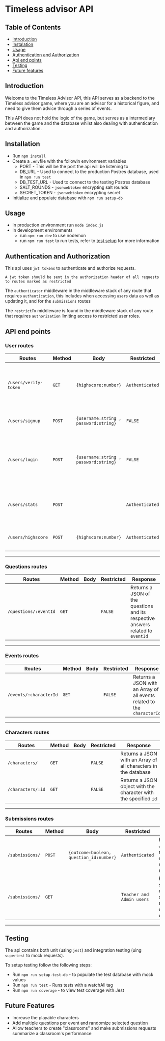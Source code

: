 # Timeless advisor API

## Table of Contents

- [Introduction](#introduction)
- [Instalation](#installation)
- [Usage](#usage)
- [Authentication and Authorization](#authentication-and-authorization)
- [Api end points](#api-end-points)
- [Testing](#testing)
- [Future features](#future-features)

## Introduction

Welcome to the Timeless Advisor API, this API serves as a backend to the Timeless advisor game, where you are an advisor for a historical figure, and need to give them advice through a series of events.

This API does not hold the logic of the game, but serves as a intermediary between the game and the database whilst also dealing with authentication and authorization.

## Installation

- Run `npm install`
- Create a `.env`file with the followin environment variables
  - PORT - This will be the port the api will be listening to
  - DB_URL - Used to connect to the production Postres database, used in `npm run test`
  - DB_TEST_URL - Used to connect to the testing Postres database
  - SALT_ROUNDS - `jsonwebtoken` encrypting salt rounds
  - SECRET_TOKEN - `jsonwebtoken` encrypting secret
- Initialize and populate database with `npm run setup-db`

## Usage

- In production environment run `node index.js`
- In development environments
  - run `npm run dev` to use nodemon
  - run `npm run test` to run tests, refer to [test setup](#testing) for more information

## Authentication and Authorization

This api uses `jwt tokens` to authenticate and authorize requests.

    A jwt token should be sent in the authorization header of all requests to routes marked as restricted

The `authenticator` middleware in the middleware stack of any route that requires `authentication`, this includes when accessing `users` data as well as updating it, and for the `submissions` routes

The `restrictTo` middleware is found in the middleware stack of any route that requires `authorization` limiting access to restricted user roles.

## API end points

### User routes

| Routes                | Method | Body                                  | Restricted      | Response                                                                  |
| --------------------- | ------ | ------------------------------------- | --------------- | ------------------------------------------------------------------------- |
| `/users/verify-token` | `GET`  | `{highscore:number}`                  | `Authenticated` | Returns a JSON with a valid boolean representing token validity           |
| `/users/signup`       | `POST` | `{username:string , password:string}` | `FALSE`         | Creates a new user and returns a jwt token                                |
| `/users/login`        | `POST` | `{username:string , password:string}` | `FALSE`         | Verifies login credentials and returns jwt if verification is successfull |
| `/users/stats`        | `POST` |                                       | `Authenticated` | Returns a JSON object with user highscore and their username              |
| `/users/highscore`    | `POST` | `{highscore:number}`                  | `Authenticated` | Returns a JSON with the updated highscore                                 |

---

### Questions routes

| Routes                | Method | Body | Restricted | Response                                                                        |
| --------------------- | ------ | ---- | ---------- | ------------------------------------------------------------------------------- |
| `/questions/:eventId` | `GET`  |      | `FALSE`    | Returns a JSON of the questions and its respective answers related to `eventId` |

---

### Events routes

| Routes                 | Method | Body | Restricted | Response                                                                |
| ---------------------- | ------ | ---- | ---------- | ----------------------------------------------------------------------- |
| `/events/:characterId` | `GET`  |      | `FALSE`    | Returns a JSON with an Array of all events related to the `characterId` |

---

### Characters routes

| Routes            | Method | Body | Restricted | Response                                                         |
| ----------------- | ------ | ---- | ---------- | ---------------------------------------------------------------- |
| `/characters/`    | `GET`  |      | `FALSE`    | Returns a JSON with an Array of all characters in the database   |
| `/characters/:id` | `GET`  |      | `FALSE`    | Returns a JSON object with the character with the specified `id` |

---

### Submissions routes

| Routes          | Method | Body                                    | Restricted                | Response                                                         |
| --------------- | ------ | --------------------------------------- | ------------------------- | ---------------------------------------------------------------- |
| `/submissions/` | `POST` | `{outcome:boolean, question_id:number}` | `Authenticated`           | Returns a JSON the newly created submission row                  |
| `/submissions/` | `GET`  |                                         | `Teacher and Admin users` | Returns a summary of the submission results ordered by question` |

---

## Testing

The api contains both unit (using `jest`) and integration testing (uing `supertest` to mock requests).

To setup testing follow the following steps:

- Run `npm run setup-test-db` - to populate the test database with mock values
- Run `npm run test` - Runs tests with a watchAll tag
- Run `npm run coverage` - to view test coverage with Jest

## Future Features

- Increase the playable characters
- Add multiple questions per event and randomize selected question
- Allow teachers to create "classrooms" and make submissions requests summarize a classroom's performance
